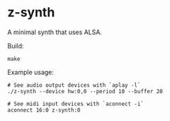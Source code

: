 # z-synth

A minimal synth that uses ALSA.

Build:

```
make
```

Example usage:

```
# See audio output devices with `aplay -l`
./z-synth --device hw:0,0 --period 10 --buffer 20

# See midi input devices with `aconnect -i`
aconnect 16:0 z-synth:0
```
